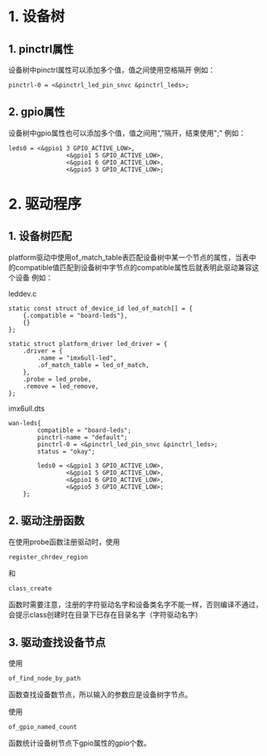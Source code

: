 # 1. 设备树
## 1. pinctrl属性
设备树中pinctrl属性可以添加多个值，值之间使用空格隔开
例如：
```
pinctrl-0 = <&pinctrl_led_pin_snvc &pinctrl_leds>;
```
## 2. gpio属性
设备树中gpio属性也可以添加多个值，值之间用“,”隔开，结束使用";"
例如：
```
leds0 = <&gpio1 3 GPIO_ACTIVE_LOW>,
				<&gpio1 5 GPIO_ACTIVE_LOW>,
				<&gpio1 6 GPIO_ACTIVE_LOW>,
				<&gpio5 3 GPIO_ACTIVE_LOW>;
```

# 2. 驱动程序
## 1. 设备树匹配
platform驱动中使用of_match_table表匹配设备树中某一个节点的属性，当表中的compatible值匹配到设备树中字节点的compatible属性后就表明此驱动兼容这个设备
例如：

leddev.c
```
static const struct of_device_id led_of_match[] = {
    {.compatible = "board-leds"},
    {}
};

static struct platform_driver led_driver = {
    .driver = {
        .name = "imx6ull-led",
        .of_match_table = led_of_match,
    },
    .probe = led_probe,
    .remove = led_remove,
};
```
imx6ull.dts
```
wan-leds{
		compatible = "board-leds";
		pinctrl-name = "default";
		pinctrl-0 = <&pinctrl_led_pin_snvc &pinctrl_leds>;
		status = "okay";

		leds0 = <&gpio1 3 GPIO_ACTIVE_LOW>,
				<&gpio1 5 GPIO_ACTIVE_LOW>,
				<&gpio1 6 GPIO_ACTIVE_LOW>,
				<&gpio5 3 GPIO_ACTIVE_LOW>;
	};
```

## 2. 驱动注册函数
在使用probe函数注册驱动时，使用
```
register_chrdev_region
```
和
```
class_create
```
函数时需要注意，注册的字符驱动名字和设备类名字不能一样，否则编译不通过，会提示class创建时在目录下已存在目录名字（字符驱动名字）

## 3. 驱动查找设备节点
使用
```
of_find_node_by_path
```
函数查找设备数节点，所以输入的参数应是设备树字节点。

使用
```
of_gpio_named_count
```
函数统计设备树节点下gpio属性的gpio个数。
